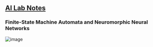 ## <u>AI Lab Notes</u>

### **Finite-State Machine Automata and Neuromorphic Neural Networks**


![image](https://github.com/user-attachments/assets/273a2cca-b6d2-4bb0-82e4-8b11eca86b43)
